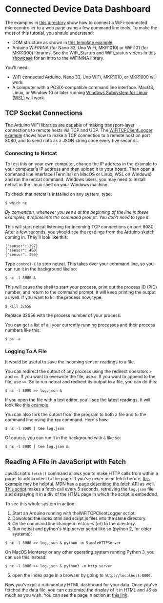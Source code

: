 # Connected Device Data Dashboard

The examples in [this directory](https://github.com/tigoe/html-for-conndev/blob/main/DeviceDataDashboard/) show how to connect a WiFi-connected microcontroller to a web page using a few command line tools. To make the most of this tutorial, you should understand:
* DOM structure as shown in [this template example](../template/)
* Arduino WiFiNINA (for Nano 33, Uno WiFi, MKR1010) or WiFi101 (for MKR1000) libraries. See the WiFi_Startup and WiFi_status videos in [this showcase](https://vimeo.com/showcase/6916443) for an intro to the WiFiNINA library.

You'll need:
* WiFi connected Arduino. Nano 33, Uno WiFi, MKR1010, or MKR1000 will work.
* A computer with a POSIX-compatible command line interface. MacOS, Linux, or Window 10 or later running  [Windows Subsystem for Linux (WSL)](https://learn.microsoft.com/en-us/windows/wsl/install) will work.

## TCP Socket Connections

The Arduino WiFi libraries are capable of making transport-layer connections to remote hosts via TCP and UDP. The [WiFiTCPClientLogger example](https://github.com/tigoe/html-for-conndev/blob/main/DeviceDataDashboard/WiFiTCPClientLogger/WiFiTCPClientLogger.ino) shows how to make a TCP connection to a remote host on port 8080, and to send data as a JSON string once every five seconds. 

### Connecting to Netcat 

To test this on your own computer, change the IP address in the  example to your computer's IP address and then upload it to your board. Then
open a command line interface (Terminal on MacOS or Linux, WSL on Windows) and run the netcat command. Windows users, you may need to install netcat in the Linux shell on your Windows machine.

To check that netcat is installed on any system, type:

````
$ which nc
````

_By convention, whenever you see `$` at the beginning of the line in these examples, it represents the command prompt. You don't need to type it._

This will start netcat listening for incoming TCP connections on port 8080. After a few seconds, you should see the readings from the Arduino sketch coming in. They'll look like this:

````
{"sensor": 397}
{"sensor": 400}
{"sensor": 396}
````
Type `control-C` to stop netcat. This takes over your command line, so you can run it in the background like so:

````
$ nc -l 8080 &
````

This will cause the shell to start your process, print out the process ID (PID) number,  and return to the command prompt. It will keep printing the output as well. If you want to kill the process now, type:

````
$ kill 32656
````

Replace 32656 with the process number of your process. 

You can get a list of all your currently running processes and their process numbers like this:

````
$ ps -a
````

### Logging To A File

It would be useful to save the incoming sensor readings to a file. 

You can redirect the output of any process using the redirect operators `>` and `>>`. If you want to overwrite the file, use `>`. If you want to append to the file, use `>>`. So to run netcat and redirect its output to a file, you can do this:

````
$ nc -l 8080 >> log.json &
````

If you open the file with a text editor, you'll see the latest readings. It will look like [this example](dashboard/log.json). 

You can also fork the output from the program to both a file and to the command line using the `tee` command. Here's how:

````
$ nc -l 8080 | tee log.json
````

Of course, you can run it in the background with `&` like so:

````
$ nc -l 8080 | tee log.json &
````

## Reading A File in JavaScript with Fetch

JavaScript's `fetch()` command allows you to make HTTP calls from within a page, to add content to the page. If you've never used fetch before, [this example](fetch) may be helpful.  MDN has a [page describing the fetch API](https://developer.mozilla.org/en-US/docs/Web/API/Fetch_API) as well. [This script](https://github.com/tigoe/html-for-conndev/blob/main/DeviceDataDashboard/dashboard/script.js) makes a fetch call every 5 seconds, retreiving  the `log.json` file and displaying it in a div of the HTML page in which the script is embedded. 

To see this whole system in action:

1. Start an Arduino running with theWiFiTCPClientLogger script. 
2. Download the index.html and script.js files into the same directory. 
3. On the command line change directories (`cd`) to the directory. 
4. Run netcat and python's http.server script like so (python 2, for older systems):

````
$ nc -l 8080 >> log.json & python -m SimpleHTTPServer
````

On MacOS Monterey or any other operating system running Python 3, you can use this instead:

````
$ nc -l 8080 >> log.json & python3 -m http.server
````

5. open the index page in a browser by going to `http://localhost:8000`.  

Now you've got a rudimentary HTML dashboard for your data. Once you've fetched the data file, you can customize the display of it in HTML and JS as much as you wish. You can see the page in action at [this link](dashboard).  